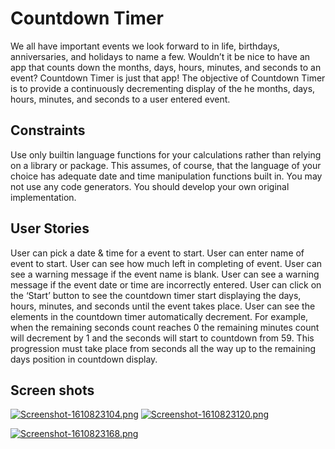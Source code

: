 # Countdown Timer
We all have important events we look forward to in life, birthdays, anniversaries, and holidays to name a few. Wouldn’t it be nice to have an app that counts down the months, days, hours, minutes, and seconds to an event? Countdown Timer is just that app!
The objective of Countdown Timer is to provide a continuously decrementing display of the he months, days, hours, minutes, and seconds to a user entered event.

## Constraints
Use only builtin language functions for your calculations rather than relying on a library or package. This assumes, of course, that the language of your choice has adequate date and time manipulation functions built in.
You may not use any code generators. You should develop your own original implementation.

## User Stories
User can pick a date & time for a event to start.
User can enter name of event to start.
User can see how much left in completing of event.
User can see a warning message if the event name is blank.
User can see a warning message if the event date or time are incorrectly entered.
User can click on the ‘Start’ button to see the countdown timer start displaying the days, hours, minutes, and seconds until the event takes place.
User can see the elements in the countdown timer automatically decrement. For example, when the remaining seconds count reaches 0 the remaining minutes count will decrement by 1 and the seconds will start to countdown from 59. This progression must take place from seconds all the way up to the remaining days position in countdown display.

## Screen shots

[![Screenshot-1610823104.png](https://i.postimg.cc/CLB2rNs7/Screenshot-1610823104.png)](https://postimg.cc/Mvwtv14f)
[![Screenshot-1610823120.png](https://i.postimg.cc/sgJb52cC/Screenshot-1610823120.png)](https://postimg.cc/FY7P4N8T)

[![Screenshot-1610823168.png](https://i.postimg.cc/GhCMzC9L/Screenshot-1610823168.png)](https://postimg.cc/hh2bPN96)

